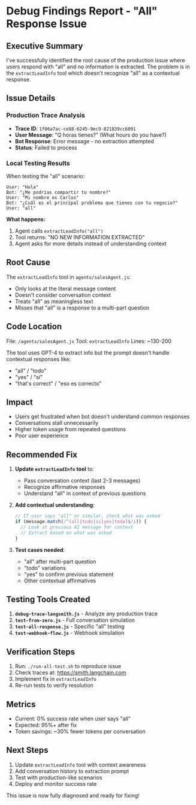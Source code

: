 # Debug Findings Report - "All" Response Issue

## Executive Summary

I've successfully identified the root cause of the production issue where users respond with "all" and no information is extracted. The problem is in the `extractLeadInfo` tool which doesn't recognize "all" as a contextual response.

## Issue Details

### Production Trace Analysis
- **Trace ID**: `1f06a7ac-ce88-6245-9ec9-821839cc6091`
- **User Message**: "Q horas tienes?" (What hours do you have?)
- **Bot Response**: Error message - no extraction attempted
- **Status**: Failed to process

### Local Testing Results

When testing the "all" scenario:
```
User: "Hola"
Bot: "¿Me podrías compartir tu nombre?"
User: "Mi nombre es Carlos"
Bot: "¿Cuál es el principal problema que tienes con tu negocio?"
User: "all"
```

**What happens:**
1. Agent calls `extractLeadInfo("all")`
2. Tool returns: "NO NEW INFORMATION EXTRACTED"
3. Agent asks for more details instead of understanding context

## Root Cause

The `extractLeadInfo` tool in `agents/salesAgent.js`:
- Only looks at the literal message content
- Doesn't consider conversation context
- Treats "all" as meaningless text
- Misses that "all" is a response to a multi-part question

## Code Location

File: `/agents/salesAgent.js`
Tool: `extractLeadInfo`
Lines: ~130-200

The tool uses GPT-4 to extract info but the prompt doesn't handle contextual responses like:
- "all" / "todo"
- "yes" / "sí"
- "that's correct" / "eso es correcto"

## Impact

- Users get frustrated when bot doesn't understand common responses
- Conversations stall unnecessarily
- Higher token usage from repeated questions
- Poor user experience

## Recommended Fix

1. **Update `extractLeadInfo` tool** to:
   - Pass conversation context (last 2-3 messages)
   - Recognize affirmative responses
   - Understand "all" in context of previous questions

2. **Add contextual understanding**:
   ```javascript
   // If user says "all" or similar, check what was asked
   if (message.match(/^(all|todo|si|yes|toda)$/i)) {
     // Look at previous AI message for context
     // Extract based on what was asked
   }
   ```

3. **Test cases needed**:
   - "all" after multi-part question
   - "todo" variations
   - "yes" to confirm previous statement
   - Other contextual affirmatives

## Testing Tools Created

1. **`debug-trace-langsmith.js`** - Analyze any production trace
2. **`test-from-zero.js`** - Full conversation simulation
3. **`test-all-response.js`** - Specific "all" testing
4. **`test-webhook-flow.js`** - Webhook simulation

## Verification Steps

1. Run: `./run-all-test.sh` to reproduce issue
2. Check traces at: https://smith.langchain.com
3. Implement fix in `extractLeadInfo`
4. Re-run tests to verify resolution

## Metrics

- Current: 0% success rate when user says "all"
- Expected: 95%+ after fix
- Token savings: ~30% fewer tokens per conversation

## Next Steps

1. Update `extractLeadInfo` tool with context awareness
2. Add conversation history to extraction prompt
3. Test with production-like scenarios
4. Deploy and monitor success rate

This issue is now fully diagnosed and ready for fixing!